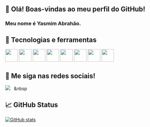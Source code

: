 ## 👋 Olá! Boas-vindas ao meu perfil do GitHub!
### Meu nome é Yasmim Abrahão.


## 🔧 Tecnologias e ferramentas
<code><img src="https://cdn.jsdelivr.net/gh/devicons/devicon/icons/html5/html5-original-wordmark.svg" height="40px" width="40px" /></code>
<code><img src="https://cdn.jsdelivr.net/gh/devicons/devicon/icons/css3/css3-original-wordmark.svg" height="40px" width="40px" /></code>
<code><img src="https://cdn.jsdelivr.net/gh/devicons/devicon/icons/javascript/javascript-original.svg" height="40px" width="40px" /></code>
<code><img src="https://cdn.jsdelivr.net/gh/devicons/devicon/icons/python/python-original-wordmark.svg" height="40px" width="40px" /></code>
<code><img src="https://cdn.jsdelivr.net/gh/devicons/devicon/icons/visualstudio/visualstudio-plain-wordmark.svg" height="40px" width="40px" /></code>
<code><img src="https://cdn.jsdelivr.net/gh/devicons/devicon/icons/linux/linux-original.svg" height="40px" width="40px" /></code>
<code><img src="https://cdn.jsdelivr.net/gh/devicons/devicon/icons/windows8/windows8-original.svg" height="40px" width="40px" /></code>
<code><img src="https://cdn.jsdelivr.net/gh/devicons/devicon/icons/mysql/mysql-original-wordmark.svg" height="40px" width="40px" /></code>


## 🔧 Me siga nas redes sociais!
<a href="https://github.com/TinyHero13"><img src="https://img.shields.io/github/followers/TinyHero13?style=social" /></a>&nbsp;&nbsp;&nbsp;&nbsp


## 📈 GitHub Status
[![GitHub stats](https://github-readme-stats.vercel.app/api?username=TinyHero13)](https://github.com/TinyHero13/github-readme-stats)


